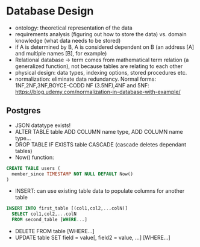 # Database Design
* ontology: theoretical representation of the data
* requirements analysis (figuring out how to store the data) vs. domain knowledge (what data needs to be stored)
* if A is determined by B, A is considered dependent on B (an address [A] and multiple names [B], for example)
* Relational database -> term comes from mathematical term relation (a generalized function), not because tables are relating to each other
* physical design: data types, indexing options, stored procedures etc.
* normalization: eliminate data redundancy. Normal forms: 1NF,2NF,3NF,BOYCE-CODD NF (3.5NF),4NF and 5NF: https://blog.udemy.com/normalization-in-database-with-example/

## Postgres
* JSON datatype exists!
* ALTER TABLE table ADD COLUMN name type, ADD COLUMN name type...
* DROP TABLE IF EXISTS table CASCADE (cascade deletes dependant tables)
* Now() function:
```sql
CREATE TABLE users (
  member_since TIMESTAMP NOT NULL DEFAULT Now()  
)
```
* INSERT: can use existing table data to populate columns for another table
```sql
INSERT INTO first_table [(col1,col2,...colN)]
  SELECT col1,col2,...colN
  FROM second_table [WHERE...]
```
* DELETE FROM table [WHERE...]
* UPDATE table SET field = value[, field2 = value, ...] [WHERE...]
